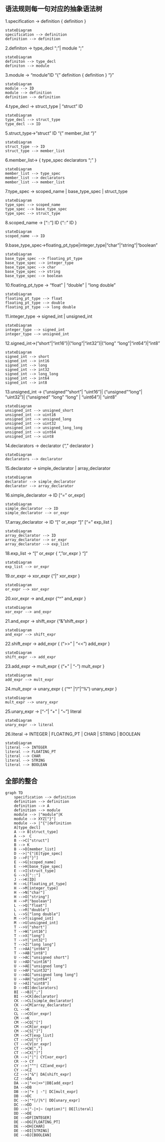 ## 语法规则每一句对应的抽象语法树

1.specification -> definition { definition }

```mermaid
stateDiagram
specification --> definition
definition --> definition
```

2.definiton -> type_decl “;”| module “;”

```mermaid
stateDiagram
definiton --> type_decl 
definiton --> module 
```

3.module -> “module”ID “{” definition { definition } “}”
```mermaid
stateDiagram
module --> ID
module --> definition
definition --> definition
```

4.type_decl -> struct_type | “struct” ID
```mermaid
stateDiagram
type_decl --> struct_type
type_decl --> ID
```
5.struct_type->“struct” ID “{” member_list “}”
```mermaid
stateDiagram
struct_type --> ID
struct_type --> member_list
```
6.member_list-> { type_spec declarators “;” }
```mermaid
stateDiagram
member_list --> type_spec
member_list --> declarators
member_list --> member_list
```
7.type_spec -> scoped_name | base_type_spec | struct_type
```mermaid
stateDiagram
type_spec --> scoped_name
type_spec --> base_type_spec
type_spec --> struct_type
```
8.scoped_name -> [“::”] ID {“::” ID }
```mermaid
stateDiagram
scoped_name --> ID
```
9.base_type_spec->floating_pt_type|integer_type|“char”|“string”|“boolean”
```mermaid
stateDiagram
base_type_spec --> floating_pt_type 
base_type_spec --> integer_type 
base_type_spec --> char 
base_type_spec --> string 
base_type_spec --> boolean 
```
10.floating_pt_type -> “float” | “double” | “long double”
```mermaid
stateDiagram
floating_pt_type --> float 
floating_pt_type --> double 
floating_pt_type --> long double 
```
11.integer_type -> signed_int | unsigned_int
```mermaid
stateDiagram
integer_type --> signed_int 
integer_type --> unsigned_int 
```
12.signed_int->(“short”|“int16”)|(“long”|“int32”)|(“long” “long”|“int64”)|“int8”
```mermaid
stateDiagram
signed_int --> short 
signed_int --> int16 
signed_int --> long 
signed_int --> int32 
signed_int --> long_long 
signed_int --> int64 
signed_int --> int8 
```
13.unsigned_int -> (“unsigned”“short”| “uint16”)| (“unsigned”“long”| “uint32”)| (“unsigned” “long” “long” | “uint64”)| “uint8”
```mermaid
stateDiagram
unsigned_int --> unsigned_short 
unsigned_int --> uint16 
unsigned_int --> unsigned_long 
unsigned_int --> uint32 
unsigned_int --> unsigned_long_long 
unsigned_int --> uint64 
unsigned_int --> uint8 
```
14.declarators -> declarator {“,” declarator }
```mermaid
stateDiagram
declarators --> declarator
```
15.declarator -> simple_declarator | array_declarator
```mermaid
stateDiagram
declarator --> simple_declarator 
declarator --> array_declarator 
```
16.simple_declarator -> ID [“=” or_expr]
```mermaid
stateDiagram
simple_declarator --> ID 
simple_declarator --> or_expr 
```
17.array_declarator -> ID “[” or_expr “]” [“=” exp_list ]
```mermaid
stateDiagram
array_declarator --> ID 
array_declarator --> or_expr 
array_declarator --> exp_list 
```
18.exp_list -> “[” or_expr { “,”or_expr } “]”
```mermaid
stateDiagram
exp_list --> or_expr
```
19.or_expr -> xor_expr {“|” xor_expr }
```mermaid
stateDiagram
or_expr --> xor_expr
```
20.xor_expr -> and_expr {“^” and_expr }
```mermaid
stateDiagram
xor_expr --> and_expr
```
21.and_expr -> shift_expr {“&”shift_expr }
```mermaid
stateDiagram
and_expr --> shift_expr
```
22.shift_expr -> add_expr { (“>>” | “<<”) add_expr }
```mermaid
stateDiagram
shift_expr --> add_expr
```
23.add_expr -> mult_expr { (“+” | “-”) mult_expr }
```mermaid
stateDiagram
add_expr --> mult_expr
```
24.mult_expr -> unary_expr { (“\*” |“/”|“%”) unary_expr }
```mermaid
stateDiagram
mult_expr --> unary_expr
```
25.unary_expr -> [“-”| “+” | “~”] literal
```mermaid
stateDiagram
unary_expr --> literal
```
26.literal -> INTEGER | FLOATING_PT | CHAR | STRING | BOOLEAN
```mermaid
stateDiagram
literal --> INTEGER 
literal --> FLOATING_PT 
literal --> CHAR 
literal --> STRING 
literal --> BOOLEAN 
```

## 全部的整合

```mermaid
graph TD
    specification --> definition
    definition --> definition
    definition --> A
    definition --> module
    module --> |"module"|K
    module --> XYZ["}"] 
    module --> |"{"|definition
    A[type_decl]
    A --> B[struct_type]
    A -->  C
    B -->C["struct"]
    B --> K
    B -->D[member_list]
    D -->|"{"|E[type_spec]
    D -->F["}"]
    E -->G[scoped_name]
    E -->H[base_type_spec]
    E -->I[struct_type]
    G -->J["::"]
    J -->K[ID]
    H -->L[floating_pt_type]
    H -->M[integer_type]
    H -->N["char"]
    H -->O["string"]
    H -->P["boolean"]
    L -->Q["float"]
    L -->R["double"]
    L -->S["long double"]
    M -->T[signed_int]
    M -->U[unsigned_int]
    T -->V["short"]
    T -->W["int16"]
    T -->X["long"]
    T -->Y["int32"]
    T -->Z["long long"]
    T -->AA["int64"]
    T -->AB["int8"]
    U -->AC["unsigned short"]
    U -->AD["uint16"]
    U -->AE["unsigned long"]
    U -->AF["uint32"]
    U -->AG["unsigned long long"]
    U -->AH["uint64"]
    U -->AI["uint8"]
    D -->BI[declarators]
    BI -->BJ[";"]
    BI -->CK[declarator]
    CK -->CL[simple_declarator]
    CK -->CM[array_declarator]
    CL -->K
    CL -->CO[or_expr]
    CM -->K
    CM -->CQ["["]
    CM -->CR[or_expr]
    CM -->CS["]"]
    CM -->CT[exp_list]
    CT -->CU["["]
    CT -->CV[or_expr]
    CT -->CW[","]
    CT -->CX["]"]
    CR -->|"|"| CY[xor_expr]
    CR --> CY
    CY -->|"^"| CZ[and_expr]
    CY -->CZ
    CZ -->|"&"| DA[shift_expr]
    CZ -->DA
    DA -->|"<<|>>"|DB[add_expr]
    DA -->DB
    DB -->|"+ | -"| DC[mult_expr]
    DB -->DC
    DC -->|"*|/|%"| DD[unary_expr]
    DC -->DD
    DD -->|"-|+|~ (option)"| DE[literal]
    DD -->DE
    DE -->DF[INTEGER]
    DE -->DG[FLOATING_PT]
    DE -->DH[CHAR]
    DE -->DI[STRING]
    DE -->DJ[BOOLEAN]
```



